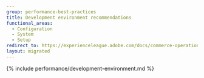 ```yaml
---
group: performance-best-practices
title: Development environment recommendations
functional_areas:
  - Configuration
  - System
  - Setup
redirect_to: https://experienceleague.adobe.com/docs/commerce-operations/performance-best-practices/development-environment.html
layout: migrated
---
```


{% include performance/development-environment.md %}